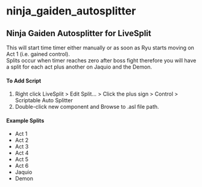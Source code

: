 # ninja_gaiden_autosplitter <br />
## Ninja Gaiden Autosplitter for LiveSplit <br />
This will start time timer either manually or as soon as Ryu starts moving on Act 1 (i.e. gained control). <br />
Splits occur when timer reaches zero after boss fight therefore you will have a split for each act plus another on Jaquio and the Demon. <br />
#### To Add Script <br />
1. Right click LiveSplit > Edit Split... > Click the plus sign > Control > Scriptable Auto Splitter <br />
1. Double-click new component and Browse to .asl file path. <br />
#### Example Splits <br />
* Act 1
* Act 2
* Act 3
* Act 4
* Act 5
* Act 6
* Jaquio
* Demon